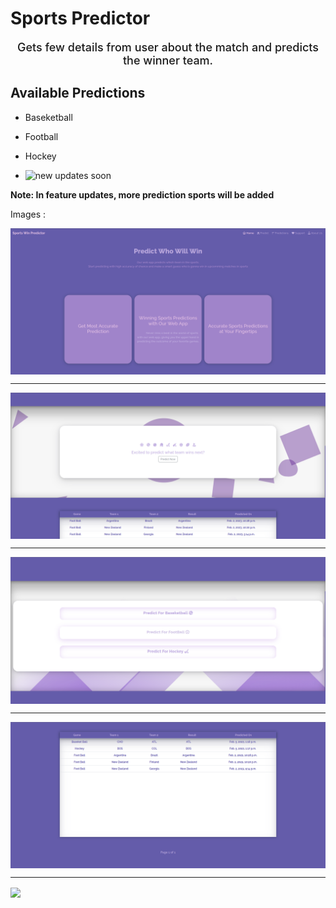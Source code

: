 # Sports Predictor


<div align="center" style="font-size: 18px; font-weight: 500;">

Gets few details from user about the match and predicts the winner team.

</div>

## Available Predictions 

- Baseketball
- Football
- Hockey

- <img src="https://thumbs.gfycat.com/BelatedBarrenAssassinbug-size_restricted.gif" alt="new updates soon" width="300px" height="30px">

**Note: In feature updates, more prediction sports will be added**

Images :

<img src="static/data/1.png" align="center">

----

<img src="static/data/2.png" align="center">

----

<img src="static/data/3.png" align="center">

----

<img src="static/data/4.png" align="center">

----

<img src="https://cdn.dribbble.com/users/2290234/screenshots/5336091/responsive.gif" align="center">